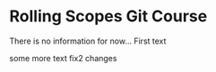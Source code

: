 # Rolling Scopes Git Course

There is no information for now...
First text

some more text
fix2 changes